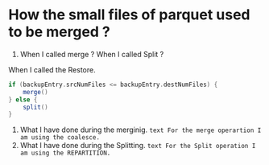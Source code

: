 # How the small files of parquet used to be merged ?

1. When I called merge ? When I called Split ? 

When I called the Restore. 
```scala
if (backupEntry.srcNumFiles <= backupEntry.destNumFiles) {
    merge()
} else {
    split()
}

```


1. What I have done during the merginig. ```text For the merge operartion I am using the coalesce. ```
1. What I have done during the Splitting. ```text For the Split operation I am using the REPARTITION. ```

